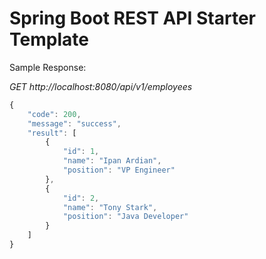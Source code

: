 # Spring Boot REST API Starter Template

Sample Response:

*GET http://localhost:8080/api/v1/employees*

```javascript
{
    "code": 200,
    "message": "success",
    "result": [
        {
            "id": 1,
            "name": "Ipan Ardian",
            "position": "VP Engineer"
        },
        {
            "id": 2,
            "name": "Tony Stark",
            "position": "Java Developer"
        }
    ]
}
```
